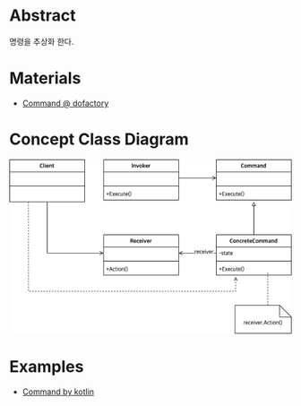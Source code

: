# Abstract

명령을 추상화 한다.

# Materials

* [Command @ dofactory](https://www.dofactory.com/net/command-design-pattern)

# Concept Class Diagram

![](command.drawio.png)

# Examples

* [Command by kotlin](/kotlin/kotlin_design_pattern/command.md)
